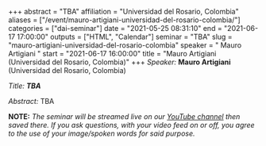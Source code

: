 +++
abstract = "TBA"
affiliation = "Universidad del Rosario, Colombia"
aliases = ["/event/mauro-artigiani-universidad-del-rosario-colombia/"]
categories = ["dai-seminar"]
date = "2021-05-25 08:31:10"
end = "2021-06-17 17:00:00"
outputs = ["HTML", "Calendar"]
seminar = "TBA"
slug = "mauro-artigiani-universidad-del-rosario-colombia"
speaker = " Mauro Artigiani "
start = "2021-06-17 16:00:00"
title = "Mauro Artigiani (Universidad del Rosario, Colombia)"
+++
*Speaker:* **Mauro Artigiani**  (Universidad del Rosario, Colombia)

*Title: **TBA***

*Abstract:* TBA

**NOTE:** *The seminar will be streamed live on our [YouTube
channel](https://www.youtube.com/channel/UCyNNg155G3iLS7l-qZjboyg) then
saved there. If you ask questions, with your video feed on or off, you
agree to the use of your image/spoken words for said purpose.*
